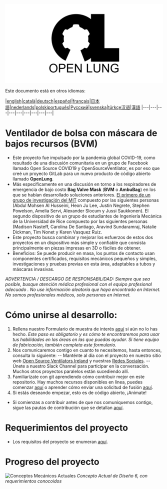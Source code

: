 ![Logo](images/OL_BANNER.png)


Este documento está en otros idiomas:

|[english](README.md)|[català](README-ca.md)|[deutsch](README-de.md)|[español](README-es.md)|[français](README-fr.md)|[日本語](README-ja.md)|[nederlands](README-nl.md)|[polski](README-pl.md)[português](README-pt_BR.md)|[Русский](README-ru.md)|[svenska](README-sv.md)|[türkçe](README-tr.md)[汉语](README-zh-Hans.md)|[漢語](README-zh-Hant.md)
|---|---|---|---|---|---|---|---|---|


# Ventilador de bolsa con máscara de bajos recursos (BVM)
- Este proyecto fue impulsado por la pandemia global COVID-19, como resultado de una discusión comunitaria en un grupo de Facebook llamado Open Source COVID19 y OpenSourceVentilator, es por eso que creé un proyecto GitLab para un nuevo producto de código abierto llamado **OpenLung**.
-  Más específicamente en una discusión en torno a los respiradores de emergencia de bajo costo **Bag Valve Mask** (**BVM** o **AmbuBag**) en los que se habían desarrollado soluciones anteriores. [El primero de un grupo de investigación del MIT](https://web.mit.edu/2.75/projects/DMD_2010_Al_Husseini.pdf) compuesto por las siguientes personas (Abdul Mohsen Al Husseini, Heon Ju Lee, Justin Negrete, Stephen Powelson, Amelia Servi, Alexander Slocum y Jussi Saukkonen). El segundo dispositivo de un grupo de estudiantes de Ingeniería Mecánica de la Universidad de Rice compuesto por las siguientes personas (Madison Nasteff, Carolina De Santiago, Aravind Sundaramraj, Natalie Dickman, Tim Nonet y Karen Vasquez Ruiz.
-  Este proyecto busca combinar y mejorar los esfuerzos de estos dos proyectos en un dispositivo más simple y confiable que consista principalmente en piezas impresas en 3D o fáciles de obtener.
-  Beneficios: Se puede producir en masa, los puntos de contacto usan componentes certificados, requisitos mecánicos pequeños y simples, investigaciones y pruebas previas en esta área, adaptables a tubos y máscaras invasivas.

*ADVERTENCIA / DESCARGO DE RESPONSABILIDAD: Siempre que sea posible, busque atención médica profesional con el equipo profesional adecuado . No use información aleatoria que haya encontrado en Internet. No somos profesionales médicos, solo personas en Internet.*

# Cómo unirse al desarrollo:
1. Rellena nuestro Formulario de muestra de interés [aquí](https://opensourceventilator.ie/register) si aún no lo has hecho.
*Este paso es obligatorio y es cómo te encontraremos para usar tus habilidades en las áreas en las que puedas ayudar. Si tiene equipo de fabricación, también completa este formulario.*
2. Nos comunicaremos contigo en cuanto te necesitemos, hasta entonces, consulta lo siguiente:
-- Manténte al día con el proyecto en nuestro sitio web [Open Source Ventilators Ireland](https://opensourceventilator.ie/) y nuestras [Redes Sociales](https://join.slack.com/t/osventilator/shared_invite/zt-cst4dhk7-BFNMz_vyBPthjlBFYV1yWA).
-- Únete a nuestro Slack Channel para participar en la conversación. Muchos otros proyectos paralelos están sucediendo allí.
3. Familiarízate con git aprendiendo cómo contribuir mejor en este repositorio. Hay muchos recursos disponibles en línea, puedes comenzar [aquí](https://www.youtube.com/watch?v=enMumwvLAug) o aprender cómo enviar una solicitud de fusión [aquí](https://docs.gitlab.com/ee/user/project/merge_requests/creating_merge_requests.html).
4. Si estás deseando empezar, esto es de código abierto, ¡Anímate!
* Si comienzas a contribuir antes de que nos comuniquemos contigo, sigue las pautas de contribución que se detallan [aquí](https://gitlab.com/TrevorSmale/OSV-OpenLung/-/blob/master/CONTRIBUTING.md).


# Requerimientos del proyecto
- Los requisitos del proyecto se enumeran [aquí](requirements/design-requirements.md).


# Progreso del proyecto
![Conceptos Mecánicos Actuales](images/CONCEPT_6_MECH.png)
*Concepto Actual de Diseño 6, con requerimientos conocoidos*

